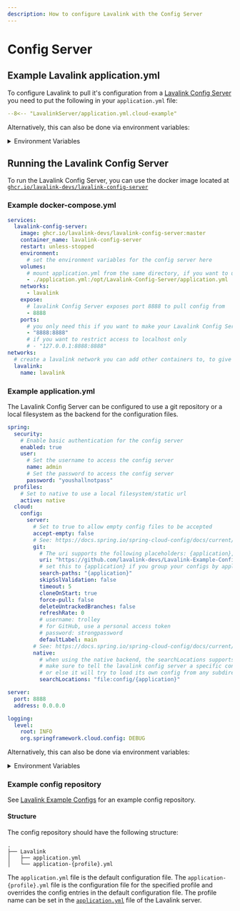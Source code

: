 ```yaml
---
description: How to configure Lavalink with the Config Server
---
```


# Config Server

## Example Lavalink application.yml

To configure Lavalink to pull it's configuration from a [Lavalink Config Server](https://github.com/lavalink-devs/Lavalink-Config-Server) you need to put the following in your `application.yml` file:

```yaml title="application.yml"
--8<-- "LavalinkServer/application.yml.cloud-example"
```

Alternatively, this can also be done via environment variables:

<details markdown="1">
<summary>Environment Variables</summary>

```bash
SPRING_APPLICATION_NAME
SPRING_CLOUD_CONFIG_PROFILE
SPRING_CLOUD_CONFIG_LABEL
SPRING_CLOUD_CONFIG_FAIL_FAST
SPRING_CLOUD_CONFIG_USERNAME
SPRING_CLOUD_CONFIG_PASSWORD

SPRING_CONFIG_IMPORT
```

</details>

## Running the Lavalink Config Server

To run the Lavalink Config Server, you can use the docker image located at [`ghcr.io/lavalink-devs/lavalink-config-server`](https://github.com/lavalink-devs/Lavalink-Config-Server/pkgs/container/lavalink-config-server)

### Example docker-compose.yml

```yaml
services:
  lavalink-config-server:
    image: ghcr.io/lavalink-devs/lavalink-config-server:master
    container_name: lavalink-config-server
    restart: unless-stopped
    environment:
      # set the environment variables for the config server here
    volumes:
      # mount application.yml from the same directory, if you want to use environment variables remove this line below
      - ./application.yml:/opt/Lavalink-Config-Server/application.yml
    networks:
      - lavalink
    expose:
      # lavalink Config Server exposes port 8888 to pull config from
      - 8888
    ports:
      # you only need this if you want to make your Lavalink Config Server accessible from outside of containers, keep in mind this will expose your lavalink Config Server to the internet
      - "8888:8888"
      # if you want to restrict access to localhost only
      # - "127.0.0.1:8888:8888"
networks:
  # create a lavalink network you can add other containers to, to give them access to Lavalink
  lavalink:
    name: lavalink
```

### Example application.yml

The Lavalink Config Server can be configured to use a git repository or a local filesystem as the backend for the configuration files.

```yaml title="application.yml"
spring:
  security:
    # Enable basic authentication for the config server
    enabled: true
    user:
      # Set the username to access the config server
      name: admin
      # Set the password to access the config server
      password: "youshallnotpass"
  profiles:
    # Set to native to use a local filesystem/static url
    active: native
  cloud:
    config:
      server:
        # Set to true to allow empty config files to be accepted
        accept-empty: false
        # See: https://docs.spring.io/spring-cloud-config/docs/current/reference/html/#_git_backend
        git:
          # The uri supports the following placeholders: {application}, {profile} & {label}
          uri: "https://github.com/lavalink-devs/Lavalink-Example-Configs"
          # set this to {application} if you group your configs by application
          search-paths: "{application}"
          skipSslValidation: false
          timeout: 5
          cloneOnStart: true
          force-pull: false
          deleteUntrackedBranches: false
          refreshRate: 0
          # username: trolley
          # for GitHub, use a personal access token
          # password: strongpassword
          defaultLabel: main
        # See: https://docs.spring.io/spring-cloud-config/docs/current/reference/html/#_file_system_backend
        native:
          # when using the native backend, the searchLocations supports the following placeholders: {application}, {profile} & {label}
          # make sure to tell the lavalink config server a specific config location via spring.config.location=application.yml
          # or else it will try to load its own config from any subdirectory your lavalink server configs might be in
          searchLocations: "file:config/{application}"

server:
  port: 8888
  address: 0.0.0.0

logging:
  level:
    root: INFO
    org.springframework.cloud.config: DEBUG

```

Alternatively, this can also be done via environment variables:

<details markdown="1">
<summary>Environment Variables</summary>

```bash
SPRING_SECURITY_ENABLED
SPRING_SECURITY_USER_NAME
SPRING_SECURITY_USER_PASSWORD

SPRING_PROFILES_ACTIVE

SPRING_CLOUD_CONFIG_SERVER_ACCEPT_EMPTY

SPRING_CLOUD_CONFIG_SERVER_GIT_URI
SPRING_CLOUD_CONFIG_SERVER_GIT_SEARCH_PATHS
SPRING_CLOUD_CONFIG_SERVER_GIT_SKIP_SSL_VALIDATION
SPRING_CLOUD_CONFIG_SERVER_GIT_TIMEOUT
SPRING_CLOUD_CONFIG_SERVER_GIT_CLONE_ON_START
SPRING_CLOUD_CONFIG_SERVER_GIT_FORCE_PULL
SPRING_CLOUD_CONFIG_SERVER_GIT_DELETE_UNTRACKED_BRANCHES
SPRING_CLOUD_CONFIG_SERVER_GIT_REFRESH_RATE
SPRING_CLOUD_CONFIG_SERVER_GIT_USERNAME
SPRING_CLOUD_CONFIG_SERVER_GIT_PASSWORD
SPRING_CLOUD_CONFIG_SERVER_GIT_DEFAULT_LABEL

SPRING_CLOUD_CONFIG_SERVER_NATIVE_SEARCH_LOCATIONS

SERVER_PORT
SERVER_ADDRESS

LOGGING_LEVEL_ROOT
LOGGING_LEVEL_ORG_SPRINGFRAMEWORK_CLOUD_CONFIG
```

</details>

### Example config repository

See [Lavalink Example Configs](https://github.com/lavalink-devs/Lavalink-Example-Configs) for an example config repository.

#### Structure

The config repository should have the following structure:

```text
.
├── Lavalink
│   ├── application.yml
│   └── application-{profile}.yml
```

The `application.yml` file is the default configuration file.
The `application-{profile}.yml` file is the configuration file for the specified profile and overrides the config entries in the default configuration file.
The profile name can be set in the [`application.yml`](#example-applicationyml) file of the Lavalink server.
